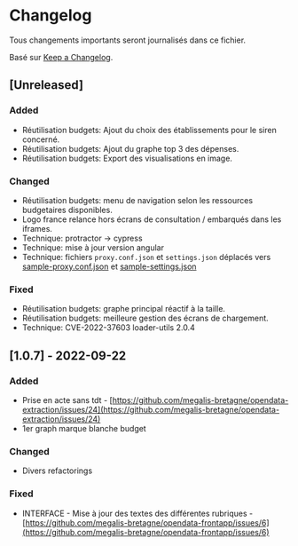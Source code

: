 # Changelog

Tous changements importants seront journalisés dans ce fichier.

Basé sur [Keep a Changelog](https://keepachangelog.com/en/1.0.0/).

## [Unreleased]

### Added 

- Réutilisation budgets: Ajout du choix des établissements pour le siren concerné.
- Réutilisation budgets: Ajout du graphe top 3 des dépenses.
- Réutilisation budgets: Export des visualisations en image.

### Changed

- Réutilisation budgets: menu de navigation selon les ressources budgetaires disponibles.
- Logo france relance hors écrans de consultation / embarqués dans les iframes.
- Technique: protractor -> cypress
- Technique: mise à jour version angular
- Technique: fichiers `proxy.conf.json` et `settings.json` déplacés vers [sample-proxy.conf.json](./sample-proxy.conf.json) et [sample-settings.json](./src/assets/sample-settings.json)

### Fixed

- Réutilisation budgets: graphe principal réactif à la taille.
- Réutilisation budgets: meilleure gestion des écrans de chargement.
- Technique: CVE-2022-37603 loader-utils 2.0.4


## [1.0.7] - 2022-09-22

### Added

- Prise en acte sans tdt - [https://github.com/megalis-bretagne/opendata-extraction/issues/24](https://github.com/megalis-bretagne/opendata-extraction/issues/24)
- 1er graph marque blanche budget

### Changed

- Divers refactorings

### Fixed

- INTERFACE - Mise à jour des textes des différentes rubriques - [https://github.com/megalis-bretagne/opendata-frontapp/issues/6](https://github.com/megalis-bretagne/opendata-frontapp/issues/6)

